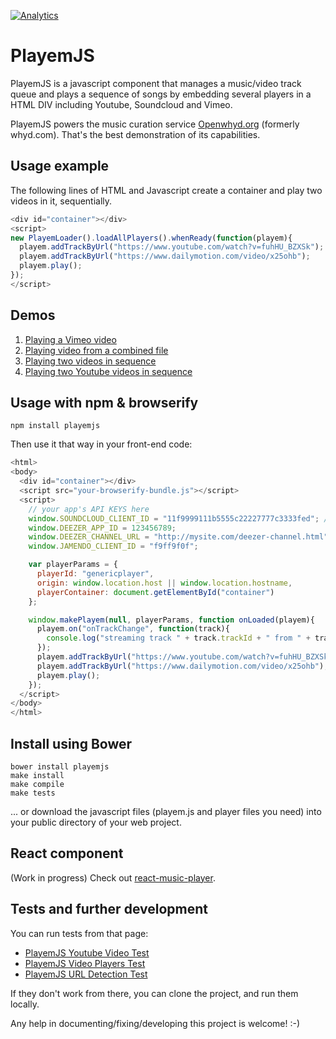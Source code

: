[![Analytics](https://ga-beacon.appspot.com/UA-1858235-12/playemjs/github)](https://github.com/igrigorik/ga-beacon)

PlayemJS
========

PlayemJS is a javascript component that manages a music/video track queue and plays a sequence of songs by embedding several players in a HTML DIV including Youtube, Soundcloud and Vimeo.

PlayemJS powers the music curation service [Openwhyd.org](http://openwhyd.org) (formerly whyd.com). That's the best demonstration of its capabilities.

Usage example
-------------

The following lines of HTML and Javascript create a container and play two videos in it, sequentially.

```javascript
<div id="container"></div>
<script>
new PlayemLoader().loadAllPlayers().whenReady(function(playem){
  playem.addTrackByUrl("https://www.youtube.com/watch?v=fuhHU_BZXSk");
  playem.addTrackByUrl("https://www.dailymotion.com/video/x25ohb");
  playem.play();
});
</script>
```

Demos
-----

1. [Playing a Vimeo video](http://codepen.io/adrienjoly/pen/QjLRXa?editors=101)
2. [Playing video from a combined file](http://codepen.io/adrienjoly/pen/bVbPbo?editors=101)
3. [Playing two videos in sequence](https://jsfiddle.net/adrienjoly/0xqoo0s0/)
4. [Playing two Youtube videos in sequence](http://rawgit.com/adrienjoly/playemjs/master/test/sample.html)

Usage with npm & browserify
---------------------------

    npm install playemjs

Then use it that way in your front-end code:

```javascript
<html>
<body>
  <div id="container"></div>
  <script src="your-browserify-bundle.js"></script>
  <script>
    // your app's API KEYS here
    window.SOUNDCLOUD_CLIENT_ID = "11f9999111b5555c22227777c3333fed"; // your api key
    window.DEEZER_APP_ID = 123456789;
    window.DEEZER_CHANNEL_URL = "http://mysite.com/deezer-channel.html";
    window.JAMENDO_CLIENT_ID = "f9ff9f0f";

    var playerParams = {
      playerId: "genericplayer",
      origin: window.location.host || window.location.hostname,
      playerContainer: document.getElementById("container")
    };

    window.makePlayem(null, playerParams, function onLoaded(playem){
      playem.on("onTrackChange", function(track){
        console.log("streaming track " + track.trackId + " from " + track.playerName);
      });
      playem.addTrackByUrl("https://www.youtube.com/watch?v=fuhHU_BZXSk");
      playem.addTrackByUrl("https://www.dailymotion.com/video/x25ohb");
      playem.play();
    });
  </script>
</body>
</html>
```

Install using Bower
-------------------

    bower install playemjs
    make install
    make compile
    make tests

... or download the javascript files (playem.js and player files you need) into your public directory of your web project.

React component
---------------

(Work in progress) Check out [react-music-player](https://github.com/adrienjoly/react-music-player).

Tests and further development
-----------------------------
    
You can run tests from that page:

- [PlayemJS Youtube Video Test](https://cdn.rawgit.com/adrienjoly/playemjs/master/test/sample.html)
- [PlayemJS Video Players Test](https://cdn.rawgit.com/adrienjoly/playemjs/master/test/test-players/index.html)
- [PlayemJS URL Detection Test](https://cdn.rawgit.com/adrienjoly/playemjs/master/test/test-detection/index.html)


If they don't work from there, you can clone the project, and run them locally.

Any help in documenting/fixing/developing this project is welcome! :-)
